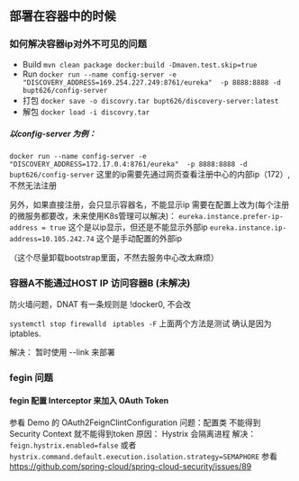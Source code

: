 ## 部署在容器中的时候

### 如何解决容器ip对外不可见的问题

- Build
`mvn clean package docker:build -Dmaven.test.skip=true`
- Run
`docker run --name config-server -e "DISCOVERY_ADDRESS=169.254.227.249:8761/eureka"  -p 8888:8888 -d bupt626/config-server`
- 打包
`docker save -o discovry.tar bupt626/discovery-server:latest`
- 解包
`docker load -i discovry.tar`

##### 以config-server 为例：
`docker run --name config-server -e "DISCOVERY_ADDRESS=172.17.0.4:8761/eureka"  -p 8888:8888 -d bupt626/config-server`
这里的ip需要先通过网页查看注册中心的内部ip（172）,不然无法注册

另外，如果直接注册，会只显示容器名，不能显示ip
需要在配置上改为(每个注册的微服务都要改，未来使用K8s管理可以解决)：
`eureka.instance.prefer-ip-address = true`  这个是以ip显示，但还是不能显示外部ip
`eureka.instance.ip-address=10.105.242.74`  这个是手动配置的外部ip

（这个尽量卸载bootstrap里面，不然去服务中心改太麻烦）

### 容器A不能通过HOST IP 访问容器B (未解决)
防火墙问题，DNAT 有一条规则是 !docker0, 不会改

`systemctl stop firewalld ` 
`iptables -F`
上面两个方法是测试 确认是因为iptables.

解决： 暂时使用 --link 来部署



### fegin 问题
#### fegin 配置 Interceptor 来加入 OAuth Token
参看 Demo 的 OAuth2FeignClintConfiguration
    问题：配置类 不能得到 Security Context 就不能得到token
        原因： Hystrix 会隔离进程
        解决： 
        `feign.hystrix.enabled=false`  或者
        `hystrix.command.default.execution.isolation.strategy=SEMAPHORE`
        参看 https://github.com/spring-cloud/spring-cloud-security/issues/89